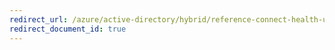 ```yaml
---
redirect_url: /azure/active-directory/hybrid/reference-connect-health-user-privacy
redirect_document_id: true
---
```

